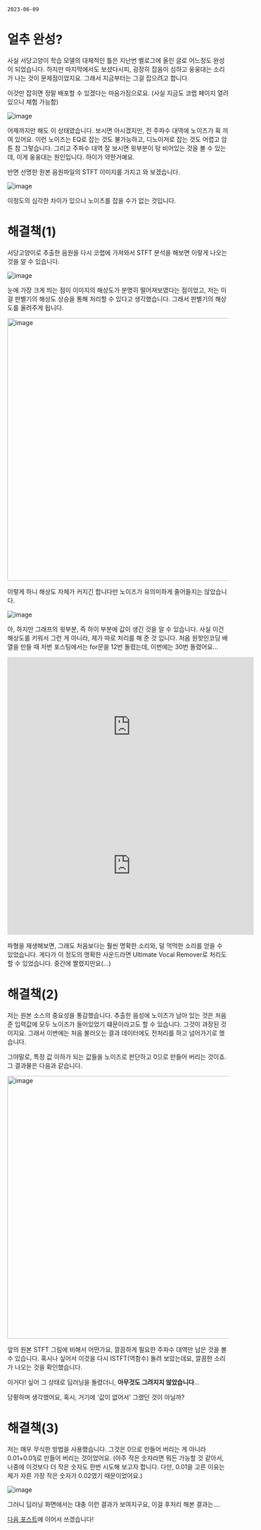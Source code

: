 `2023-06-09`

# 얼추 완성?

사실 서당고양이 학습 모델의 대체적인 틀은 지난번 벨로그에 올린 글로 어느정도 완성이 되었습니다. 하지만 마지막에서도 보셨다시피, 굉장히 잡음이 심하고 웅웅대는 소리가 나는 것이 문제점이었지요. 그래서 지금부터는 그걸 잡으려고 합니다.

이것만 잡히면 정말 배포할 수 있겠다는 마음가짐으로요. (사실 지금도 코랩 페이지 열려있으니 체험 가능함)

![image](https://github.com/jyhyun1008/seodangcat/assets/93899740/088c2900-fee0-4668-87c7-9f30ff3756c0)

어제까지만 해도 이 상태였습니다. 보시면 아시겠지만, 전 주파수 대역에 노이즈가 휙 끼여 있어요. 이런 노이즈는 EQ로 잡는 것도 불가능하고, 디노이저로 잡는 것도 어렵고 암튼 참 그렇습니다. 그리고 주파수 대역 잘 보시면 윗부분이 텅 비어있는 것을 볼 수 있는데, 이게 웅웅대는 원인입니다. 하이가 약한거예요.

반면 선명한 원본 음원파일의 STFT 이미지를 가지고 와 보겠습니다.

![image](https://github.com/jyhyun1008/seodangcat/assets/93899740/cb942b37-ddce-4c00-88c8-4fe0bb813ce3)

이정도의 심각한 차이가 있으니 노이즈를 잡을 수가 없는 것입니다.

# 해결책(1)

서당고양이로 추출한 음원을 다시 코랩에 가져와서 STFT 분석을 해보면 이렇게 나오는 것을 알 수 있습니다.

![image](https://github.com/jyhyun1008/seodangcat/assets/93899740/86f459d1-8b30-4bb1-9c19-7225f462356d)

눈에 가장 크게 띄는 점이 이미지의 해상도가 분명히 떨어져보였다는 점이었고, 저는 이걸 판별기의 해상도 상승을 통해 처리할 수 있다고 생각했습니다.
그래서 판별기의 해상도를 올려주게 됩니다.

<img width="596" alt="image" src="https://github.com/jyhyun1008/seodangcat/assets/93899740/9fb65fa3-78d9-4c7e-9116-4778ce57b980">

이렇게 하니 해상도 자체가 커지긴 합니다만 노이즈가 유의미하게 줄어들지는 않았습니다. 

![image](https://github.com/jyhyun1008/seodangcat/assets/93899740/925937ce-3da6-49d0-8d4b-8e1f3ca3dc8b)

아, 하지만 그래프의 윗부분, 즉 하이 부분에 값이 생긴 것을 알 수 있습니다. 사실 이건 해상도를 키워서 그런 게 아니라, 제가 따로 처리를 해 준 것 입니다. 처음 원핫인코딩 배열을 만들 때 저번 포스팅에서는 for문을 12번 돌렸는데, 이번에는 30번 돌렸어요...

<iframe width="560" height="315" class="youtube" src="https://www.youtube.com/embed/MYRuvjNkam4" title="YouTube video player" frameborder="0" allow="accelerometer; autoplay; clipboard-write; encrypted-media; gyroscope; picture-in-picture; web-share" allowfullscreen></iframe>

<iframe width="560" height="315" class="youtube" src="https://www.youtube.com/embed/8kPTfaOL7_c" title="YouTube video player" frameborder="0" allow="accelerometer; autoplay; clipboard-write; encrypted-media; gyroscope; picture-in-picture; web-share" allowfullscreen></iframe>

파형을 재생해보면, 그래도 처음보다는 훨씬 명확한 소리와, 덜 먹먹한 소리를 얻을 수 있었습니다. 게다가 이 정도의 명확한 사운드라면 Ultimate Vocal Remover로 처리도 할 수 있었습니다. 중간에 짤렸지만요(...)

# 해결책(2)

저는 원본 소스의 중요성을 통감했습니다. 추출한 음성에 노이즈가 남아 있는 것은 처음 준 입력값에 모두 노이즈가 들어있었기 떄문이라고도 할 수 있습니다. 그것이 과장된 것이지요. 그래서 이번에는 처음 불러오는 결과 데이터에도 전처리를 하고 넘어가기로 했습니다.

그야말로, 특정 값 이하가 되는 값들을 노이즈로 판단하고 0으로 만들어 버리는 것이죠. 그 결과물은 다음과 같습니다.

<img width="596" alt="image" src="https://github.com/jyhyun1008/seodangcat/assets/93899740/9985fb52-1feb-41e1-bd73-42f6c6b44f8e">

앞의 원본 STFT 그림에 비해서 어떤가요, 깔끔하게 필요한 주파수 대역만 남은 것을 볼 수 있습니다. 혹시나 싶어서 이것을 다시 ISTFT(역함수) 돌려 보았는데요, 깔끔한 소리가 나오는 것을 확인했습니다.

이거다! 싶어 그 상태로 딥러닝을 돌렸더니, **아무것도 그려지지 않았습니다**...

당황하며 생각했어요, 혹시, 거기에 '값이 없어서' 그랬던 것이 아닐까?

# 해결책(3)

저는 매우 무식한 방법을 사용했습니다. 그것은 0으로 만들어 버리는 게 아니라 0.01+0.01j로 만들어 버리는 것이었어요. (아주 작은 숫자라면 뭐든 가능할 것 같아서, 나중에 이것보다 더 작은 숫자도 한번 시도해 보고자 합니다. 다만, 0.01을 고른 이유는 제가 자른 가장 작은 숫자가 0.02였기 때문이었어요.)

![image](https://github.com/jyhyun1008/seodangcat/assets/93899740/4ecaf238-df80-42fc-8fab-6468c2602620)

그러니 딥러닝 화면에서는 대충 이런 결과가 보여지구요, 이걸 후처리 해본 결과는....

[다음 포스트](https://yeojibur.in/seodangcat/?p=diary/%EB%94%94%EB%85%B8%EC%9D%B4%EC%A6%88(2))에 이어서 쓰겠습니다!
